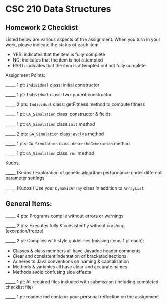 # CSC 210 Data Structures
## Homework 2 Checklist

Listed below are various aspects of the assignment.  When you turn in
your work, please indicate the status of each item

- YES: indicates that the item is fully complete
- NO: indicates that the item is not attempted
- PART: indicates that the item is attempted but not fully complete


Assignment Points:

_____ 1 pt: `Individual` class: initial constructor

_____ 1 pt: `Individual` class: two-parent constructor

_____ 2 pts: `Individual` class: getFitness method to compute fitness

_____ 1 pt: `GA_Simulation` class: constructor & fields

_____ 1 pt: `GA_Simulation` class:`init` method

_____ 2 pts: `GA_Simulation` class: `evolve` method

_____ 1 pts: `GA_Simulation` class: `describeGeneration` method

_____ 1 pt: `GA_Simulation` class: `run` method


Kudos:

_____ (Kudos!) Exploration of genetic algorithm performance under different parameter settings

_____ (Kudos!) Use your `DynamicArray` class in addition to `ArrayList` 


## General Items:

_____ 4 pts: Programs compile without errors or warnings

_____ 2 pts: Executes fully & consistently without crashing (exception/freeze)

_____ 2 pt: Complies with style guidelines (missing items 1 pt each):
  * Classes & class members all have Javadoc header comments
  * Clear and consistent indentation of bracketed sections
  * Adheres to Java conventions on naming & capitalization
  * Methods & variables all have clear and accurate names
  * Methods avoid confusing side effects

_____ 1 pt: All required files included with submission (including completed checklist file)

_____ 1 pt: readme.md contains your personal reflection on the assignment

